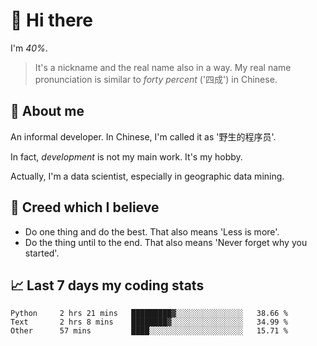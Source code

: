 # 👋 Hi there

I'm *40%*.

> It's a nickname and the real name also in a way.
> My real name pronunciation is similar to *forty percent* ('四成') in Chinese.

## :speech_balloon: About me

An informal developer. In Chinese, I'm called it as '野生的程序员'.

In fact, _development_ is not my main work. It's my hobby.

Actually, I'm a data scientist, especially in geographic data mining.

## :see_no_evil: Creed which I believe

- Do one thing and do the best. That also means 'Less is more'.
- Do the thing until to the end. That also means 'Never forget why you started'.

## :chart_with_upwards_trend: Last 7 days my coding stats

<!--START_SECTION:waka-->

```text
Python     2 hrs 21 mins   █████████▓░░░░░░░░░░░░░░░   38.66 %
Text       2 hrs 8 mins    ████████▓░░░░░░░░░░░░░░░░   34.99 %
Other      57 mins         ████░░░░░░░░░░░░░░░░░░░░░   15.71 %
```

<!--END_SECTION:waka-->
